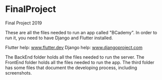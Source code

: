 # FinalProject
Final Project 2019

These are all the files needed to run an app called "BCademy".
In order to run it, you need to have Django and Flutter installed.

Flutter help: www.flutter.dev
Django help: www.djangoproject.com

The BackEnd folder holds all the files needed to run the server.
The FrontEnd folder holds all the files needed to run the app.
The third folder has some files that document the developing process, including screenshots.
